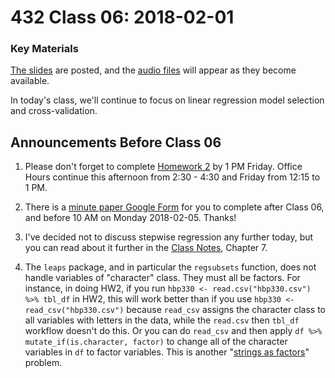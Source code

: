 # 432 Class 06: 2018-02-01

### Key Materials

[The slides](https://github.com/THOMASELOVE/432-2018/tree/master/slides/class06) are posted, and the [audio files](https://github.com/THOMASELOVE/432-2018/tree/master/slides/class06) will appear as they become available.

In today's class, we'll continue to focus on linear regression model selection and cross-validation. 

## Announcements Before Class 06

1. Please don't forget to complete [Homework 2](https://github.com/THOMASELOVE/432-2018/tree/master/assignments/hw2) by 1 PM Friday. Office Hours continue this afternoon from 2:30 - 4:30 and Friday from 12:15 to 1 PM.

2. There is a [minute paper Google Form](https://goo.gl/forms/uylKCzjUMAMeim0w2) for you to complete after Class 06, and before 10 AM on Monday 2018-02-05. Thanks! 

3. I've decided not to discuss stepwise regression any further today, but you can read about it further in the [Class Notes](https://thomaselove.github.io/432-notes/), Chapter 7.

4. The `leaps` package, and in particular the `regsubsets` function, does not handle variables of "character" class. They must all be factors. For instance, in doing HW2, if you run `hbp330 <- read.csv("hbp330.csv") %>% tbl_df` in HW2, this will work better than if you use `hbp330 <- read_csv("hbp330.csv")` because `read_csv` assigns the character class to all variables with letters in the data, while the `read.csv` then `tbl_df` workflow doesn't do this. Or you can do `read_csv` and then apply `df %>% mutate_if(is.character, factor)` to change all of the character variables in `df` to factor variables. This is another "[strings as factors](https://simplystatistics.org/2015/07/24/stringsasfactors-an-unauthorized-biography/)" problem. 

